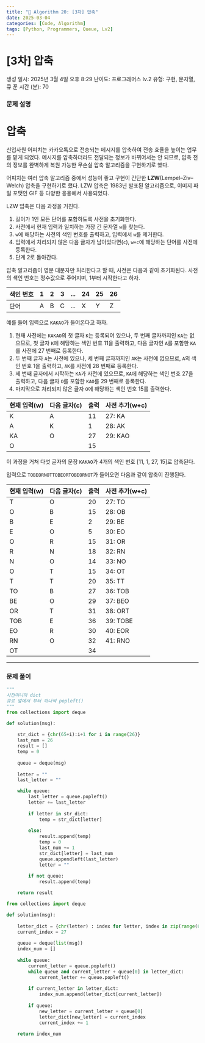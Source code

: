 ```yaml
---
title: "🧠 Algorithm 20: [3차] 압축"
date: 2025-03-04
categories: [Code, Algorithm]
tags: [Python, Programmers, Queue, Lv2]
---
```


# [3차] 압축

생성 일시: 2025년 3월 4일 오후 8:29
난이도: 프로그래머스 lv.2
유형: 구현, 문자열, 큐
푼 시간 (분): 70

### **문제 설명**

# **압축**

신입사원 어피치는 카카오톡으로 전송되는 메시지를 압축하여 전송 효율을 높이는 업무를 맡게 되었다. 메시지를 압축하더라도 전달되는 정보가 바뀌어서는 안 되므로, 압축 전의 정보를 완벽하게 복원 가능한 무손실 압축 알고리즘을 구현하기로 했다.

어피치는 여러 압축 알고리즘 중에서 성능이 좋고 구현이 간단한 **LZW**(Lempel–Ziv–Welch) 압축을 구현하기로 했다. LZW 압축은 1983년 발표된 알고리즘으로, 이미지 파일 포맷인 GIF 등 다양한 응용에서 사용되었다.

LZW 압축은 다음 과정을 거친다.

1. 길이가 1인 모든 단어를 포함하도록 사전을 초기화한다.
2. 사전에서 현재 입력과 일치하는 가장 긴 문자열 `w`를 찾는다.
3. `w`에 해당하는 사전의 색인 번호를 출력하고, 입력에서 `w`를 제거한다.
4. 입력에서 처리되지 않은 다음 글자가 남아있다면(`c`), `w+c`에 해당하는 단어를 사전에 등록한다.
5. 단계 2로 돌아간다.

압축 알고리즘이 영문 대문자만 처리한다고 할 때, 사전은 다음과 같이 초기화된다. 사전의 색인 번호는 정수값으로 주어지며, 1부터 시작한다고 하자.

| 색인 번호 | 1 | 2 | 3 | ... | 24 | 25 | 26 |
| --- | --- | --- | --- | --- | --- | --- | --- |
| 단어 | A | B | C | ... | X | Y | Z |

예를 들어 입력으로 `KAKAO`가 들어온다고 하자.

1. 현재 사전에는 `KAKAO`의 첫 글자 `K`는 등록되어 있으나, 두 번째 글자까지인 `KA`는 없으므로, 첫 글자 `K`에 해당하는 색인 번호 11을 출력하고, 다음 글자인 `A`를 포함한 `KA`를 사전에 27 번째로 등록한다.
2. 두 번째 글자 `A`는 사전에 있으나, 세 번째 글자까지인 `AK`는 사전에 없으므로, `A`의 색인 번호 1을 출력하고, `AK`를 사전에 28 번째로 등록한다.
3. 세 번째 글자에서 시작하는 `KA`가 사전에 있으므로, `KA`에 해당하는 색인 번호 27을 출력하고, 다음 글자 `O`를 포함한 `KAO`를 29 번째로 등록한다.
4. 마지막으로 처리되지 않은 글자 `O`에 해당하는 색인 번호 15를 출력한다.

| 현재 입력(w) | 다음 글자(c) | 출력 | 사전 추가(w+c) |
| --- | --- | --- | --- |
| K | A | 11 | 27: KA |
| A | K | 1 | 28: AK |
| KA | O | 27 | 29: KAO |
| O |  | 15 |  |

이 과정을 거쳐 다섯 글자의 문장 `KAKAO`가 4개의 색인 번호 [11, 1, 27, 15]로 압축된다.

입력으로 `TOBEORNOTTOBEORTOBEORNOT`가 들어오면 다음과 같이 압축이 진행된다.

| 현재 입력(w) | 다음 글자(c) | 출력 | 사전 추가(w+c) |
| --- | --- | --- | --- |
| T | O | 20 | 27: TO |
| O | B | 15 | 28: OB |
| B | E | 2 | 29: BE |
| E | O | 5 | 30: EO |
| O | R | 15 | 31: OR |
| R | N | 18 | 32: RN |
| N | O | 14 | 33: NO |
| O | T | 15 | 34: OT |
| T | T | 20 | 35: TT |
| TO | B | 27 | 36: TOB |
| BE | O | 29 | 37: BEO |
| OR | T | 31 | 38: ORT |
| TOB | E | 36 | 39: TOBE |
| EO | R | 30 | 40: EOR |
| RN | O | 32 | 41: RNO |
| OT |  | 34 |  |

---

### 문제 풀이

```python
"""
사전이니까 dict
큐로 앞에서 부터 하나씩 popleft()
"""
from collections import deque

def solution(msg):
    
    str_dict = {chr(65+i):i+1 for i in range(26)}
    last_num = 26
    result = []
    temp = 0
    
    queue = deque(msg)
    
    letter = ""
    last_letter = ""

    while queue:
        last_letter = queue.popleft()
        letter += last_letter
        
        if letter in str_dict:
            temp = str_dict[letter]
            
        else:
            result.append(temp)
            temp = 0
            last_num += 1
            str_dict[letter] = last_num
            queue.appendleft(last_letter)
            letter = ""
            
        if not queue:
            result.append(temp)

    return result
```

```python
from collections import deque

def solution(msg):
    
    letter_dict = {chr(letter) : index for letter, index in zip(range(65, 91), range(1, 27))}
    current_index = 27
    
    queue = deque(list(msg))
    index_num = []
    
    while queue:
        current_letter = queue.popleft()
        while queue and current_letter + queue[0] in letter_dict:
            current_letter += queue.popleft()
            
        if current_letter in letter_dict:
            index_num.append(letter_dict[current_letter])
        
        if queue:
            new_letter = current_letter + queue[0]
            letter_dict[new_letter] = current_index
            current_index += 1
        
    return index_num
```